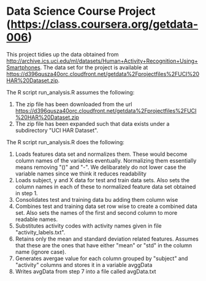 Data Science Course Project (https://class.coursera.org/getdata-006)
====================================================================

This project tidies up the data obtained from http://archive.ics.uci.edu/ml/datasets/Human+Activity+Recognition+Using+Smartphones. The data set for the project is available at https://d396qusza40orc.cloudfront.net/getdata%2Fprojectfiles%2FUCI%20HAR%20Dataset.zip.

The R script run_analysis.R assumes the following:
1. The zip file has been downloaded from the url https://d396qusza40orc.cloudfront.net/getdata%2Fprojectfiles%2FUCI%20HAR%20Dataset.zip
2. The zip file has been expanded such that data exists under a subdirectory "UCI HAR Dataset".

The R script run_analysis.R does the following:
1. Loads features data set and normalizes them. These would become column names of the variables eventually. Normalizing them essentially means removing "()" and "-". We delibarately do not lower case the variable names since we think it reduces readability
2. Loads subject, y and X data for test and train data sets. Also sets the column names in each of these to normalized feature data set obtained in step 1.
3. Consolidates test and training data bu adding them column wise
4. Combines test and training data set row wise to create a combined data set. Also sets the names of the first and second column to more readable names.
5. Substitutes activity codes with activity names given in file "activity_labels.txt".
6. Retains only the mean and standard deviation related features. Assumes that these are the ones that have either "mean" or "std" in the column name (ignore case).
7. Generates avergae value for each column grouped by "subject" and "activity" columns and stores it in a variable avggData
8. Writes avgData from step 7 into a file called avgData.txt
